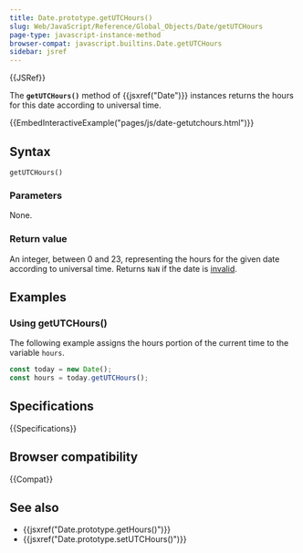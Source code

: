 ```yaml
---
title: Date.prototype.getUTCHours()
slug: Web/JavaScript/Reference/Global_Objects/Date/getUTCHours
page-type: javascript-instance-method
browser-compat: javascript.builtins.Date.getUTCHours
sidebar: jsref
---
```


{{JSRef}}

The **`getUTCHours()`** method of {{jsxref("Date")}} instances returns the hours for this date according to universal time.

{{EmbedInteractiveExample("pages/js/date-getutchours.html")}}

## Syntax

```js-nolint
getUTCHours()
```

### Parameters

None.

### Return value

An integer, between 0 and 23, representing the hours for the given date according to universal time. Returns `NaN` if the date is [invalid](/en-US/docs/Web/JavaScript/Reference/Global_Objects/Date#the_epoch_timestamps_and_invalid_date).

## Examples

### Using getUTCHours()

The following example assigns the hours portion of the current time to the variable `hours`.

```js
const today = new Date();
const hours = today.getUTCHours();
```

## Specifications

{{Specifications}}

## Browser compatibility

{{Compat}}

## See also

- {{jsxref("Date.prototype.getHours()")}}
- {{jsxref("Date.prototype.setUTCHours()")}}
